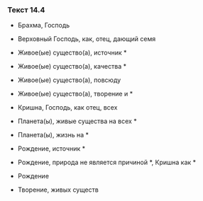### Текст 14.4

- Брахма, Господь

- Верховный Господь, как, отец, дающий семя

- Живое(ые) существо(а), источник *

- Живое(ые) существо(а), качества *

- Живое(ые) существо(а), повсюду

- Живое(ые) существо(а), творение и *

- Кришна, Господь, как отец, всех

- Планета(ы), живые существа на всех *

- Планета(ы), жизнь на *

- Рождение, источник *

- Рождение, природа не является причиной *, Кришна как *

- Рождение

- Творение, живых существ
	

